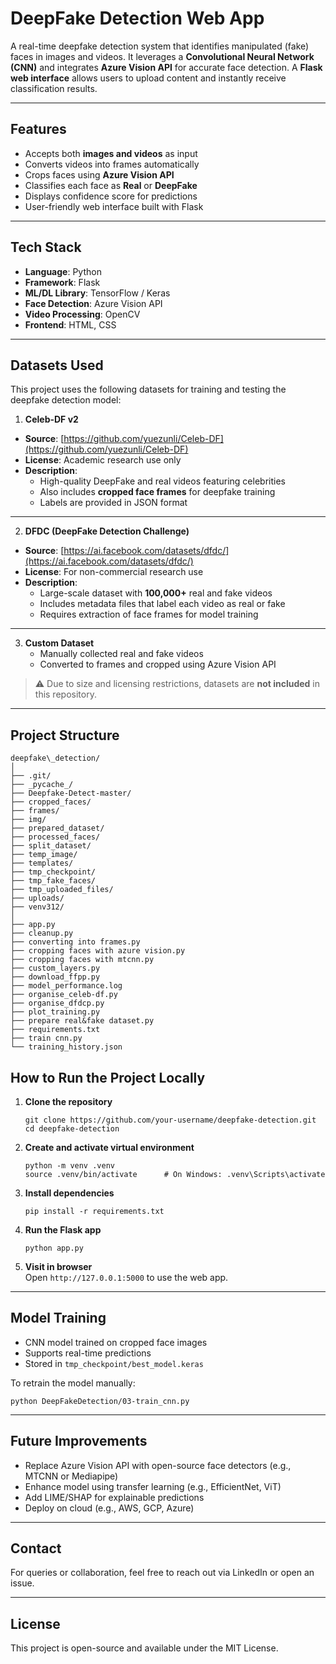 # DeepFake Detection Web App

A real-time deepfake detection system that identifies manipulated (fake) faces in images and videos. It leverages a **Convolutional Neural Network (CNN)** and integrates **Azure Vision API** for accurate face detection. A **Flask web interface** allows users to upload content and instantly receive classification results.

---

## Features

- Accepts both **images and videos** as input  
- Converts videos into frames automatically  
- Crops faces using **Azure Vision API**  
- Classifies each face as **Real** or **DeepFake**  
- Displays confidence score for predictions  
- User-friendly web interface built with Flask  

---

## Tech Stack

- **Language**: Python  
- **Framework**: Flask  
- **ML/DL Library**: TensorFlow / Keras  
- **Face Detection**: Azure Vision API  
- **Video Processing**: OpenCV  
- **Frontend**: HTML, CSS  

---
## Datasets Used

This project uses the following datasets for training and testing the deepfake detection model:


1. **Celeb-DF v2**

- **Source**: [https://github.com/yuezunli/Celeb-DF](https://github.com/yuezunli/Celeb-DF)
- **License**: Academic research use only
- **Description**:  
  - High-quality DeepFake and real videos featuring celebrities  
  - Also includes **cropped face frames** for deepfake training  
  - Labels are provided in JSON format

---

2. **DFDC (DeepFake Detection Challenge)**

- **Source**: [https://ai.facebook.com/datasets/dfdc/](https://ai.facebook.com/datasets/dfdc/)
- **License**: For non-commercial research use
- **Description**:  
  - Large-scale dataset with **100,000+** real and fake videos  
  - Includes metadata files that label each video as real or fake  
  - Requires extraction of face frames for model training

---

3. **Custom Dataset**
   - Manually collected real and fake videos
   - Converted to frames and cropped using Azure Vision API

> ⚠️ Due to size and licensing restrictions, datasets are **not included** in this repository.
---
## Project Structure
```
deepfake\_detection/
│
├── .git/
├── _pycache_/
├── Deepfake-Detect-master/
├── cropped_faces/
├── frames/
├── img/
├── prepared_dataset/
├── processed_faces/
├── split_dataset/
├── temp_image/
├── templates/
├── tmp_checkpoint/
├── tmp_fake_faces/
├── tmp_uploaded_files/
├── uploads/
├── venv312/
│
├── app.py
├── cleanup.py
├── converting into frames.py
├── cropping faces with azure vision.py
├── cropping faces with mtcnn.py
├── custom_layers.py
├── download_ffpp.py
├── model_performance.log
├── organise_celeb-df.py
├── organise_dfdcp.py
├── plot_training.py
├── prepare real&fake dataset.py
├── requirements.txt
├── train cnn.py
└── training_history.json
```

##  How to Run the Project Locally

1. **Clone the repository**  
   ```
   git clone https://github.com/your-username/deepfake-detection.git
   cd deepfake-detection
   ```

2. **Create and activate virtual environment**  
   ```
   python -m venv .venv
   source .venv/bin/activate      # On Windows: .venv\Scripts\activate
   ```

3. **Install dependencies**  
   ```
   pip install -r requirements.txt
   ```

4. **Run the Flask app**  
   ```
   python app.py
   ```

5. **Visit in browser**  
   Open `http://127.0.0.1:5000` to use the web app.

---

## Model Training

- CNN model trained on cropped face images  
- Supports real-time predictions  
- Stored in `tmp_checkpoint/best_model.keras`

To retrain the model manually:
```
python DeepFakeDetection/03-train_cnn.py
```

---

## Future Improvements

- Replace Azure Vision API with open-source face detectors (e.g., MTCNN or Mediapipe)  
- Enhance model using transfer learning (e.g., EfficientNet, ViT)  
- Add LIME/SHAP for explainable predictions  
- Deploy on cloud (e.g., AWS, GCP, Azure)  

---

## Contact

For queries or collaboration, feel free to reach out via LinkedIn or open an issue.

---

## License

This project is open-source and available under the MIT License.
